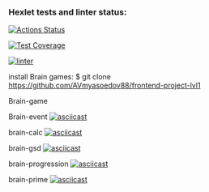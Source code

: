 ### Hexlet tests and linter status:

[![Actions Status](https://github.com/AVmyasoedov88/frontend-project-lvl1/workflows/hexlet-check/badge.svg)](https://github.com/AVmyasoedov88/frontend-project-lvl1/actions)

[![Test Coverage](https://api.codeclimate.com/v1/badges/a99a88d28ad37a79dbf6/test_coverage)](https://codeclimate.com/github/codeclimate/codeclimate/test_coverage)

[![linter](https://github.com/AVmyasoedov88/frontend-project-lvl1/actions/workflows/linter-check.yml/badge.svg)](https://github.com/AVmyasoedov88/frontend-project-lvl1/actions/workflows/linter-check.yml)

install Brain games:
$ git clone https://github.com/AVmyasoedov88/frontend-project-lvl1

Brain-game

Brain-event
[![asciicast](https://asciinema.org/a/eedaDz7z8B6bP9dpc3ClpNBjr.svg)](https://asciinema.org/a/eedaDz7z8B6bP9dpc3ClpNBjr)

brain-calc
[![asciicast](https://asciinema.org/a/e27ErPh7mU1RaJtjTIMwhuinO.svg)](https://asciinema.org/a/e27ErPh7mU1RaJtjTIMwhuinO)

brain-gsd
[![asciicast](https://asciinema.org/a/aLyoqyjUkpyfUTaup8aFMZtaR.svg)](https://asciinema.org/a/aLyoqyjUkpyfUTaup8aFMZtaR)

brain-progression
[![asciicast](https://asciinema.org/a/GNPzxvg3LCWXZ31mkoIP33EPk.svg)](https://asciinema.org/a/GNPzxvg3LCWXZ31mkoIP33EPk)

brain-prime
[![asciicast](https://asciinema.org/a/nzXi8CgnA7d4tFbifx4UwIUuC.svg)](https://asciinema.org/a/nzXi8CgnA7d4tFbifx4UwIUuC)